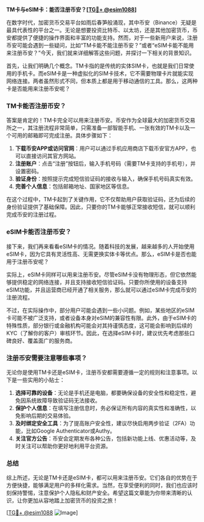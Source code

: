 **TM卡与eSIM卡：能否注册币安？[[TG💪+ @esim1088](https://t.me/s/esim1088)]**

在数字时代，加密货币交易平台如雨后春笋般涌现，其中币安（Binance）无疑是最具代表性的平台之一。无论是想要投资比特币、以太坊，还是其他加密货币，币安都提供了便捷的操作界面和丰富的功能支持。然而，对于一些新用户来说，注册币安可能会遇到一些疑问，比如“TM卡能不能注册币安？”或者“eSIM卡能不能用来注册币安？”今天，我们就来详细解答这些问题，并探讨一下相关的背景知识。

首先，让我们明确几个概念。TM卡指的是传统的实体SIM卡，也就是我们日常使用的手机卡。而eSIM卡是一种虚拟化的SIM卡技术，它不需要物理卡片就能实现网络连接。两者虽然形式不同，但本质上都是用于移动通信的工具。那么，这两种卡是否能用来注册币安呢？

### TM卡能否注册币安？

答案是肯定的！TM卡完全可以用来注册币安。币安作为全球最大的加密货币交易所之一，其注册流程非常简单，只需准备一部智能手机、一张有效的TM卡以及一个可用的邮箱即可完成注册。具体步骤如下：

1. **下载币安APP或访问官网**：用户可以通过手机应用商店下载币安官方APP，也可以直接访问其官方网站。
2. **注册账户**：点击“注册”按钮后，输入手机号码（需要TM卡支持的手机号），并设置密码。
3. **验证身份**：按照提示完成短信验证码的接收与输入，确保手机号码真实有效。
4. **完善个人信息**：包括邮箱地址、国家地区等信息。

在这个过程中，TM卡起到了关键作用，它不仅帮助用户获取验证码，还为后续的身份验证提供了基础保障。因此，只要你的TM卡能够正常接收短信，就可以顺利完成币安的注册过程。

### eSIM卡能否注册币安？

接下来，我们再来看看eSIM卡的情况。随着科技的发展，越来越多的人开始使用eSIM卡，因为它具有灵活性高、无需更换实体卡等优点。那么，eSIM卡是否也能用于注册币安呢？

实际上，eSIM卡同样可以用来注册币安。尽管eSIM卡没有物理形态，但它依然能够提供稳定的网络连接，并且支持接收短信验证码。只要你所使用的设备支持eSIM功能，并且运营商已经开通了相关服务，那么就可以通过eSIM卡完成币安的注册流程。

不过，在实际操作中，部分用户可能会遇到一些小问题。例如，某些地区的eSIM卡可能不被广泛支持，或者设备本身对eSIM的兼容性有限。此外，由于eSIM卡的特殊性质，部分银行或金融机构可能会对其持谨慎态度，这可能会影响到后续的KYC（了解你的客户）审核环节。因此，在选择eSIM卡时，建议优先考虑那些口碑良好、覆盖面广的服务商。

### 注册币安需要注意哪些事项？

无论你是使用TM卡还是eSIM卡，注册币安都需要遵循一定的规则和注意事项。以下是一些实用的小贴士：

1. **选择可靠的设备**：无论是手机还是电脑，都要确保设备的安全性和稳定性，避免因系统故障导致验证码无法接收。
2. **保护个人信息**：在填写注册信息时，务必保证所有内容的真实性和准确性，以免影响后期的交易体验。
3. **及时绑定安全工具**：为了提高账户安全性，建议尽快启用两步验证（2FA）功能，比如Google Authenticator或Authy。
4. **关注官方公告**：币安会定期发布各种公告，包括新功能上线、优惠活动等，及时关注可以帮助你更好地利用平台资源。

### 总结

综上所述，无论是TM卡还是eSIM卡，都可以用来注册币安。它们各自的优势在于方便快捷，能够满足用户的多样化需求。当然，在享受便利的同时，我们也应该时刻保持警惕，注意保护个人隐私和财产安全。希望这篇文章能为你带来清晰的认识，让你更加从容地踏上加密货币的投资之旅！

[[TG💪+ @esim1088](https://t.me/s/esim1088) ![Image](https://i.postimg.cc/4NQfJmqS/Snipaste-2025-05-13-00-14-12.png)]